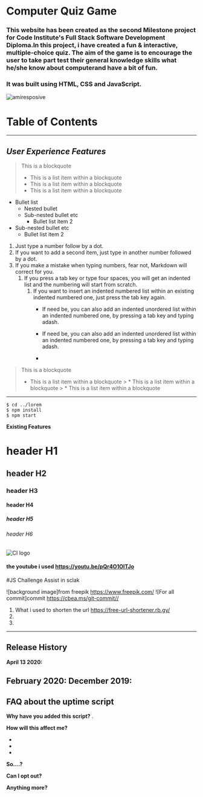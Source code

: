 # Computer Quiz Game
###  This website has been created as the second Milestone project for Code Institute's Full Stack Software Development Diploma.In this project, i have created a fun & interactive, multiple-choice quiz. The aim of the game is to encourage the user to take part  test their general knowledge skills what he/she know about computerand have a bit of fun.
### It was built using HTML, CSS and JavaScript. 

![amiresposive](./assets/images/responsive.jpg)

 # Table of Contents
 ------
 ***User Experience***
***Features***
--
> This is a blockquote
>  *  This is a list item within a blockquote
>  *  This is a list item within a blockquote
>  *  This is a list item within a blockquote
* Bullet list
  *  Nested bullet
   * Sub-nested bullet etc
     * Bullet list item 2
* Sub-nested bullet etc
     * Bullet list item 2
     










1. Just type a number follow by a dot.
2. If you want to add a second item, just type in another number followed by a dot.
1. If you make a mistake when typing numbers, fear not, Markdown will correct for you. 
    1. If you press a tab key or type four spaces, you will get an indented list and the numbering will start from scratch.
        1. If you want to insert an indented numbered list within an existing indented numbered one, just press the tab key again. 
            - If need be, you can also add an indented unordered list within an indented numbered one, by pressing a tab key and typing adash.

            - If need be, you can also add an indented unordered list within an indented numbered one, by pressing a tab key and typing adash.


            - 
> This is a blockquote
   > * This is a list item within a blockquote
    > * This is a list item within a blockquote
            > * This is a list item within a blockquote            


































 **  **
```
$ cd ../lorem
$ npm install
$ npm start
```
	



**Existing Features**
# header H1
## header H2
### header H3
#### header H4
##### header H5
###### header H6

















![CI logo](https://codeinstitute.s3.amazonaws.com/fullstack/ci_logo_small.png)



#### the youtube i used https://youtu.be/pQr4O1OITJo
#JS Challenge Assist in sclak

![background image]from freepik https://www.freepik.com/
![For all commit]commit https://cbea.ms/git-commit//

1. What i used to shorten the url https://free-url-shortener.rb.gy/
2. 
3. 


------

## Release History


**April 13 2020:** 

**February 2020:** 
**December 2019:** 
------

## FAQ about the uptime script

**Why have you added this script?**
.

**How will this affect me?**



- 
- 
- 



**So….?**



**Can I opt out?**



**Anything more?**


